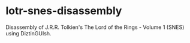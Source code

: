 # lotr-snes-disassembly
Disassembly of J.R.R. Tolkien's The Lord of the Rings - Volume 1 (SNES) using DiztinGUIsh.
